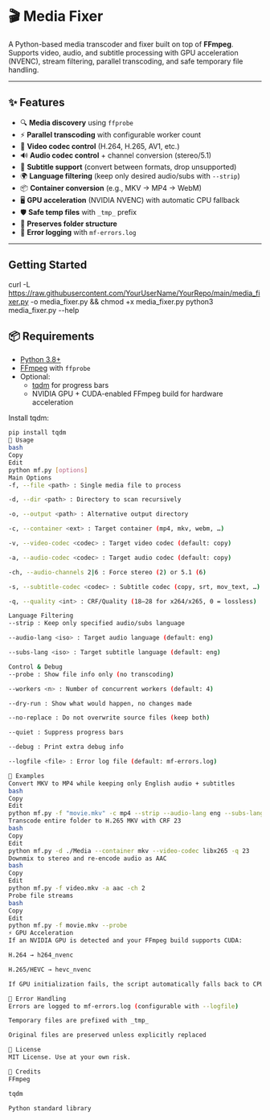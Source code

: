 # 🎬 Media Fixer

A Python-based media transcoder and fixer built on top of **FFmpeg**.  
Supports video, audio, and subtitle processing with GPU acceleration (NVENC), stream filtering, parallel transcoding, and safe temporary file handling.  

---

## ✨ Features
- 🔍 **Media discovery** using `ffprobe`
- ⚡ **Parallel transcoding** with configurable worker count
- 🎥 **Video codec control** (H.264, H.265, AV1, etc.)
- 🔊 **Audio codec control** + channel conversion (stereo/5.1)
- 💬 **Subtitle support** (convert between formats, drop unsupported)
- 🌍 **Language filtering** (keep only desired audio/subs with `--strip`)
- 📦 **Container conversion** (e.g., MKV → MP4 → WebM)
- 🖥 **GPU acceleration** (NVIDIA NVENC) with automatic CPU fallback
- 🛡 **Safe temp files** with `_tmp_` prefix
- 📂 **Preserves folder structure**
- 📝 **Error logging** with `mf-errors.log`

---
## Getting Started
curl -L https://raw.githubusercontent.com/YourUserName/YourRepo/main/media_fixer.py -o media_fixer.py && chmod +x media_fixer.py
python3 media_fixer.py --help

## 📦 Requirements
- [Python 3.8+](https://www.python.org/)
- [FFmpeg](https://ffmpeg.org/) with `ffprobe`
- Optional:
  - [tqdm](https://github.com/tqdm/tqdm) for progress bars  
  - NVIDIA GPU + CUDA-enabled FFmpeg build for hardware acceleration

Install tqdm:
```bash
pip install tqdm
🚀 Usage
bash
Copy
Edit
python mf.py [options]
Main Options
-f, --file <path> : Single media file to process

-d, --dir <path> : Directory to scan recursively

-o, --output <path> : Alternative output directory

-c, --container <ext> : Target container (mp4, mkv, webm, …)

-v, --video-codec <codec> : Target video codec (default: copy)

-a, --audio-codec <codec> : Target audio codec (default: copy)

-ch, --audio-channels 2|6 : Force stereo (2) or 5.1 (6)

-s, --subtitle-codec <codec> : Subtitle codec (copy, srt, mov_text, …)

-q, --quality <int> : CRF/Quality (18–28 for x264/x265, 0 = lossless)

Language Filtering
--strip : Keep only specified audio/subs language

--audio-lang <iso> : Target audio language (default: eng)

--subs-lang <iso> : Target subtitle language (default: eng)

Control & Debug
--probe : Show file info only (no transcoding)

--workers <n> : Number of concurrent workers (default: 4)

--dry-run : Show what would happen, no changes made

--no-replace : Do not overwrite source files (keep both)

--quiet : Suppress progress bars

--debug : Print extra debug info

--logfile <file> : Error log file (default: mf-errors.log)

🔧 Examples
Convert MKV to MP4 while keeping only English audio + subtitles
bash
Copy
Edit
python mf.py -f "movie.mkv" -c mp4 --strip --audio-lang eng --subs-lang eng
Transcode entire folder to H.265 MKV with CRF 23
bash
Copy
Edit
python mf.py -d ./Media --container mkv --video-codec libx265 -q 23
Downmix to stereo and re-encode audio as AAC
bash
Copy
Edit
python mf.py -f video.mkv -a aac -ch 2
Probe file streams
bash
Copy
Edit
python mf.py -f movie.mkv --probe
⚡ GPU Acceleration
If an NVIDIA GPU is detected and your FFmpeg build supports CUDA:

H.264 → h264_nvenc

H.265/HEVC → hevc_nvenc

If GPU initialization fails, the script automatically falls back to CPU (libx264/libx265).

📝 Error Handling
Errors are logged to mf-errors.log (configurable with --logfile)

Temporary files are prefixed with _tmp_

Original files are preserved unless explicitly replaced

📄 License
MIT License. Use at your own risk.

🙌 Credits
FFmpeg

tqdm

Python standard library